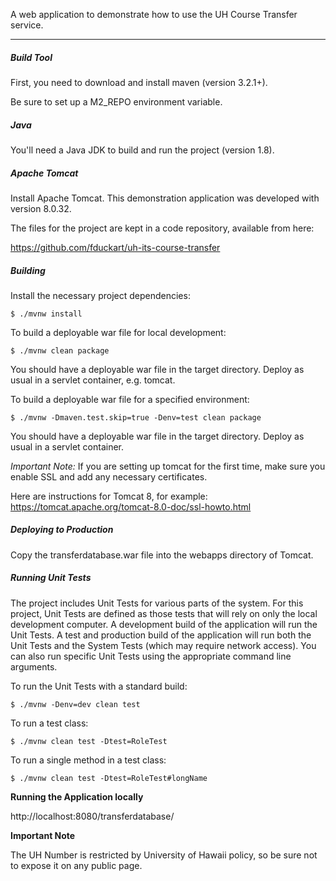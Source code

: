 A web application to demonstrate how to use the UH Course Transfer service.

***
##### Build Tool
First, you need to download and install maven (version 3.2.1+).

Be sure to set up a M2_REPO environment variable.

##### Java
You'll need a Java JDK to build and run the project (version 1.8).

##### Apache Tomcat
Install Apache Tomcat.
This demonstration application was developed with version 8.0.32.

The files for the project are kept in a code repository,
available from here:

https://github.com/fduckart/uh-its-course-transfer

##### Building
Install the necessary project dependencies:

    $ ./mvnw install

To build a deployable war file for local development:

    $ ./mvnw clean package

You should have a deployable war file in the target directory.
Deploy as usual in a servlet container, e.g. tomcat.

To build a deployable war file for a specified environment:

    $ ./mvnw -Dmaven.test.skip=true -Denv=test clean package

You should have a deployable war file in the target directory.
Deploy as usual in a servlet container.


_Important Note:_
If you are setting up tomcat for the first time,
make sure you enable SSL and add any necessary certificates.

Here are instructions for Tomcat 8, for example:
https://tomcat.apache.org/tomcat-8.0-doc/ssl-howto.html

##### Deploying to Production
Copy the transferdatabase.war file into the webapps directory of Tomcat.

##### Running Unit Tests
The project includes Unit Tests for various parts of the system.
For this project, Unit Tests are defined as those tests that will
rely on only the local development computer.
A development build of the application will run the Unit Tests.
A test and production build of the application will run both the
Unit Tests and the System Tests (which may require network access).
You can also run specific Unit Tests using the appropriate command
line arguments.

To run the Unit Tests with a standard build:

    $ ./mvnw -Denv=dev clean test

To run a test class:

    $ ./mvnw clean test -Dtest=RoleTest

To run a single method in a test class:

    $ ./mvnw clean test -Dtest=RoleTest#longName

**Running the Application locally**

http://localhost:8080/transferdatabase/

**Important Note**

The UH Number is restricted by University of Hawaii policy, so be sure not to expose it on any public page.
